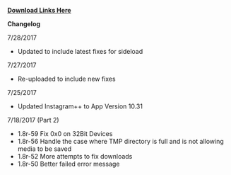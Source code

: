 **[Download Links Here](https://github.com/JMccormick264/InstagramPP/releases)**


**Changelog**

7/28/2017

 - Updated to include latest fixes for sideload

7/27/2017

 - Re-uploaded to include new fixes

7/25/2017

 - Updated Instagram++ to App Version 10.31


7/18/2017 (Part 2)

 - 1.8r-59 Fix 0x0 on 32Bit Devices
 - 1.8r-56 Handle the case where TMP directory is full and is not allowing media to be saved
 - 1.8r-52 More attempts to fix downloads
 - 1.8r-50 Better failed error message


